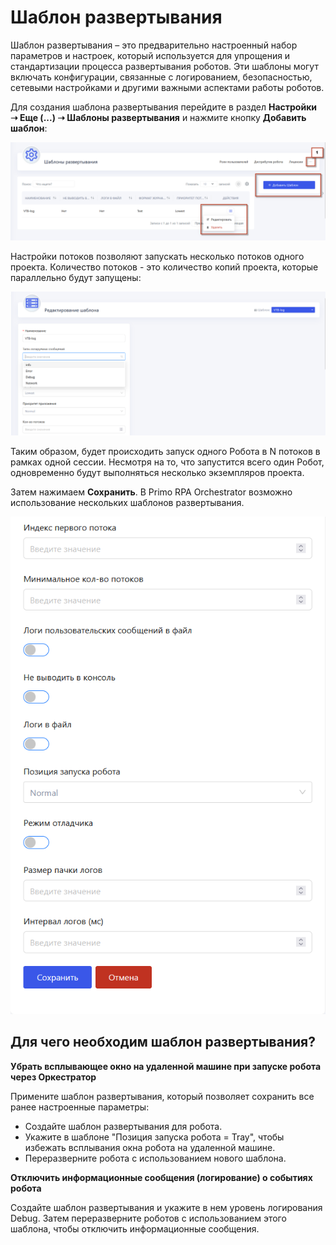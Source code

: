 # Шаблон развертывания

Шаблон развертывания – это предварительно настроенный набор параметров и настроек, который используется для упрощения и стандартизации процесса развертывания роботов. Эти шаблоны могут включать конфигурации, связанные с логированием, безопасностью, сетевыми настройками и другими важными аспектами работы роботов.

Для создания шаблона развертывания перейдите в раздел **Настройки ➝ Еще (...)  ➝ Шаблоны развертывания** и нажмите кнопку **Добавить шаблон**:

![](../../resources/ui3/tenants/template.png)

Настройки потоков позволяют запускать несколько потоков одного проекта. Количество потоков - это количество копий проекта, которые параллельно будут запущены:

![](../../resources/ui3/tenants/template02.png)

Таким образом, будет происходить запуск одного Робота в N потоков в рамках одной сессии. Несмотря на то, что запустится всего один Робот, одновременно будут выполняться несколько экземпляров проекта.

Затем нажимаем **Сохранить**. В Primo RPA Orchestrator возможно использование нескольких шаблонов развертывания.

![](../../resources/ui3/tenants/template2.png)

## Для чего необходим шаблон развертывания?

**Убрать всплывающее окно на удаленной машине при запуске робота через Оркестратор** 

Примените шаблон развертывания, который позволяет сохранить все ранее настроенные параметры:
* Создайте шаблон развертывания для робота.
* Укажите в шаблоне "Позиция запуска робота = Tray", чтобы избежать всплывания окна робота на удаленной машине.
* Переразверните робота с использованием нового шаблона.

**Отключить информационные сообщения (логирование) о событиях робота**

Создайте шаблон развертывания и укажите в нем уровень логирования Debug. Затем переразверните роботов с использованием этого шаблона, чтобы отключить информационные сообщения.

